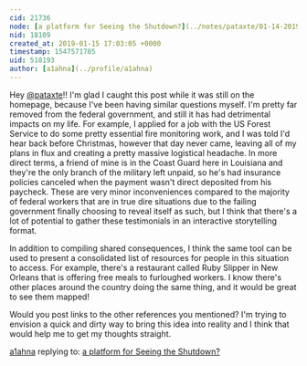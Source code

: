 ```yaml
---
cid: 21736
node: [a platform for Seeing the Shutdown?](../notes/pataxte/01-14-2019/a-platform-for-seeing-the-shutdown)
nid: 18109
created_at: 2019-01-15 17:03:05 +0000
timestamp: 1547571785
uid: 518193
author: [a1ahna](../profile/a1ahna)
---
```


 Hey [@pataxte](/profile/pataxte)!!  I'm glad I caught this post while it was still on the homepage, because I've been having similar questions myself.  I'm pretty far removed from the federal government, and still it has had detrimental impacts on my life.  For example, I applied for a job with the US Forest Service to do some pretty essential fire monitoring work, and I was told I'd hear back before Christmas, however that day never came, leaving all of my plans in flux and creating a pretty massive logistical headache.  In more direct terms, a friend of mine is in the Coast Guard here in Louisiana and they're the only branch of the military left unpaid, so he's had insurance policies canceled when the payment wasn't direct deposited from his paycheck.  These are very minor inconveniences compared to the majority of federal workers that are in true dire situations due to the failing government finally choosing to reveal itself as such, but I think that there's a lot of potential to gather these testimonials in an interactive storytelling format.  

In addition to compiling shared consequences, I think the same tool can be used to present a consolidated list of resources for people in this situation to access.  For example, there's a restaurant called Ruby Slipper in New Orleans that is offering free meals to furloughed workers.  I know there's other places around the country doing the same thing, and it would be great to see them mapped!

Would you post links to the other references you mentioned?  I'm trying to envision a quick and dirty way to bring this idea into reality and I think that would help me to get my thoughts straight.  

[a1ahna](../profile/a1ahna) replying to: [a platform for Seeing the Shutdown?](../notes/pataxte/01-14-2019/a-platform-for-seeing-the-shutdown)


